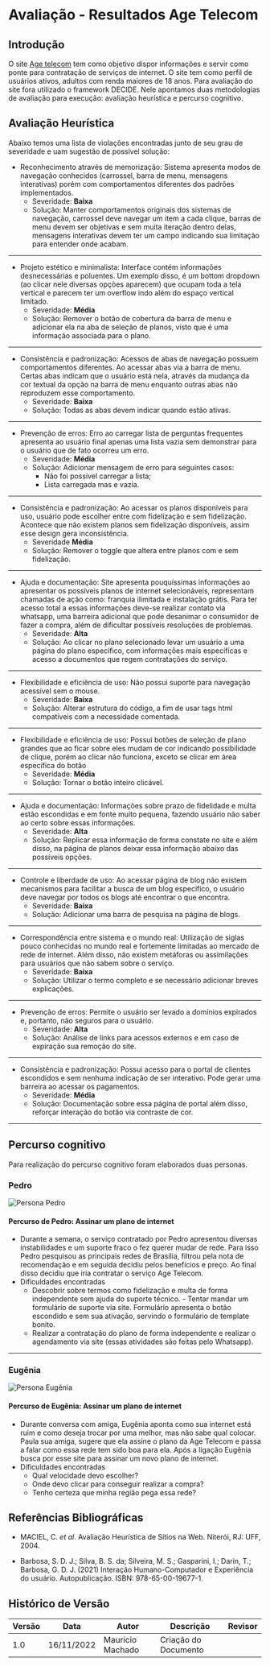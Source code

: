 # Avaliação - Resultados Age Telecom

## Introdução

O site [Age telecom](https://www.agetelecom.com.br) tem como objetivo dispor informações e servir como ponte para contratação de serviços de internet. O site tem como perfil de usuários ativos, adultos com renda maiores de 18 anos.
Para avaliação do site fora utilizado o framework DECIDE. Nele apontamos duas metodologias de avaliação para execução: avaliação heurística e percurso cognitivo.

## Avaliação Heurística

Abaixo temos uma lista de violações encontradas junto de seu grau de severidade e uam sugestão de possível solução:

- Reconhecimento através de memorização: Sistema apresenta modos de navegação conhecidos (carrossel, barra de menu, mensagens interativas) porém com comportamentos diferentes dos padrões implementados.
  - Severidade: **Baixa**
  - Solução: Manter comportamentos originais dos sistemas de navegação, carrossel deve navegar um item a cada clique, barras de menu devem ser objetivas e sem muita iteração dentro delas, mensagens interativas devem ter um campo indicando sua limitação para entender onde acabam.

---

- Projeto estético e minimalista: Interface contém informações desnecessárias e poluentes. Um exemplo disso, é um bottom dropdown (ao clicar nele diversas opções aparecem) que ocupam toda a tela vertical e parecem ter um overflow indo além do espaço vertical limitado.
  - Severidade: **Média**
  - Solução: Remover o botão de cobertura da barra de menu e adicionar ela na aba de seleção de planos, visto que é uma informação associada para o plano.

---

- Consistência e padronização: Acessos de abas de navegação possuem comportamentos diferentes. Ao acessar abas via a barra de menu. Certas abas indicam que o usuário está nela, através da mudança da cor textual da opção na barra de menu enquanto outras abas não reproduzem esse comportamento.
  - Severidade: **Baixa**
  - Solução: Todas as abas devem indicar quando estão ativas.

---

- Prevenção de erros: Erro ao carregar lista de perguntas frequentes apresenta ao usuário
  final apenas uma lista vazia sem demonstrar para o usuário que de fato ocorreu um erro.
  - Severidade: **Média**
  - Solução: Adicionar mensagem de erro para seguintes casos:
    - Não foi possível carregar a lista;
    - Lista carregada mas e vazia.

---

- Consistência e padronização: Ao acessar os planos disponíveis para uso, usuário pode escolher entre com fidelização e sem fidelização. Acontece que não existem planos sem fidelização disponíveis, assim esse design gera inconsistência.
  - Severidade **Média**
  - Solução: Remover o toggle que altera entre planos com e sem fidelização.

---

- Ajuda e documentação: Site apresenta pouquíssimas informações ao apresentar os
  possíveis planos de internet selecionáveis, representam chamadas de ação como: franquia ilimitada e instalação grátis. Para ter acesso total a essas informações deve-se realizar contato via whatsapp, uma barreira adicional que pode desanimar o consumidor de fazer a compra, além de dificultar possíveis resoluções de problemas.
  - Severidade: **Alta**
  - Solução: Ao clicar no plano selecionado levar um usuário a uma página do plano específico, com informações mais específicas e acesso a documentos que regem contratações do serviço.

---

- Flexibilidade e eficiência de uso: Não possui suporte para navegação acessível sem o mouse.
  - Severidade: **Baixa**
  - Solução: Alterar estrutura do código, a fim de usar tags html compatíveis com a necessidade comentada.

---

- Flexibilidade e eficiência de uso: Possui botões de seleção de plano grandes que ao ficar sobre eles mudam de cor indicando possibilidade de clique, porém ao clicar não funciona, exceto se clicar em área específica do botão
  - Severidade: **Média**
  - Solução: Tornar o botão inteiro clicável.

---

- Ajuda e documentação: Informações sobre prazo de fidelidade e multa estão escondidas
  e em fonte muito pequena, fazendo usuário não saber ao certo sobre essas informações.
  - Severidade: **Alta**
  - Solução: Replicar essa informação de forma constate no site e além disso, na página de planos deixar essa informação abaixo das possíveis opções.

---

- Controle e liberdade de uso: Ao acessar página de blog não existem mecanismos para facilitar a busca de um blog específico, o usuário deve navegar por todos os blogs até encontrar o que encontra.
  - Severidade: **Baixa**
  - Solução: Adicionar uma barra de pesquisa na página de blogs.

---

- Correspondência entre sistema e o mundo real: Utilização de siglas pouco conhecidas
  no mundo real e fortemente limitadas ao mercado de rede de internet. Além disso, não existem metáforas ou assimilações para usuários que não sabem sobre o serviço.
  - Severidade: **Baixa**
  - Solução: Utilizar o termo completo e se necessário adicionar breves explicações.

---

- Prevenção de erros: Permite o usuário ser levado a domínios expirados e, portanto, não
  seguros para o usuário.
  - Severidade: **Alta**
  - Solução: Análise de links para acessos externos e em caso de expiração sua
    remoção do site.

---

- Consistência e padronização: Possui acesso para o portal de clientes escondidos e sem
  nenhuma indicação de ser interativo. Pode gerar uma barreira ao acessar os pagamentos.
  - Severidade: **Média**
  - Solução: Documentação sobre essa página de portal além disso, reforçar interação do botão via contraste de cor.

---

## Percurso cognitivo

Para realização do percurso cognitivo foram elaborados duas personas.

### Pedro

![Persona Pedro](imgs/resultados_age_telecom/persona_pedro.jpg)

#### Percurso de Pedro: Assinar um plano de internet

- Durante a semana, o serviço contratado por Pedro apresentou diversas instabilidades e
  um suporte fraco o fez querer mudar de rede. Para isso Pedro pesquisou as principais redes de Brasília, filtrou pela nota de recomendação e em seguida decidiu pelos benefícios e preço. Ao final disso decidiu que iria contratar o serviço Age Telecom.
- Dificuldades encontradas
  - Descobrir sobre termos como fidelização e multa de forma independente sem ajuda do suporte técnico. - Tentar mandar um formulário de suporte via site. Formulário apresenta o botão
    escondido e sem sua ativação, servindo o formulário de template bonito.
  - Realizar a contratação do plano de forma independente e realizar o
    agendamento via site (essas atividades são feitas pelo Whatsapp).

---

### Eugênia

![Persona Eugênia](imgs/resultados_age_telecom/persona_eugenia.jpg)

#### Percurso de Eugênia: Assinar um plano de internet

- Durante conversa com amiga, Eugênia aponta como sua internet está ruim e como deseja trocar por uma melhor, mas não sabe qual colocar. Paula sua amiga, sugere que ela assine o plano da Age Telecom e passa a falar como essa rede tem sido boa para ela. Após a ligação Eugênia busca por esse site para assinar um novo plano de internet.
- Dificuldades encontradas
  - Qual velocidade devo escolher?
  - Onde devo clicar para conseguir realizar a compra?
  - Tenho certeza que minha região pega essa rede?

## Referências Bibliográficas

- MACIEL, C. _et al_. Avaliação Heurística de Sítios na Web. Niterói, RJ: UFF, 2004.

- Barbosa, S. D. J.; Silva, B. S. da; Silveira, M. S.; Gasparini, I.; Darin, T.; Barbosa, G. D. J. (2021) Interação Humano-Computador e Experiência do usuário. Autopublicação. ISBN: 978-65-00-19677-1.

## Histórico de Versão

| Versão | Data       | Autor            | Descrição            | Revisor |
| ------ | ---------- | ---------------- | -------------------- | ------- |
| 1.0    | 16/11/2022 | Mauricio Machado | Criação do Documento |         |
